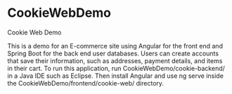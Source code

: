 # CookieWebDemo
Cookie Web Demo

This is a demo for an E-commerce site using Angular for the front end and Spring Boot for the back end user databases. Users can create accounts that save their information, such as addresses, payment details, and items in their cart. To run this application, run CookieWebDemo/cookie-backend/ in a Java IDE such as Eclipse. Then install Angular and use ng serve inside the CookieWebDemo/frontend/cookie-web/ directory.
